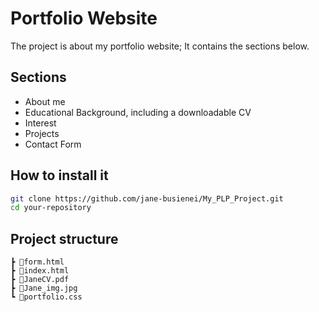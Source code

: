 # Portfolio Website

The project is about my portfolio website; It contains the sections below.

## Sections
- About me
- Educational Background, including a downloadable CV
- Interest
- Projects
- Contact Form

## How to install it
```bash
git clone https://github.com/jane-busienei/My_PLP_Project.git
cd your-repository
```

## Project structure
```
┣ 📜form.html
┣ 📜index.html
┣ 📜JaneCV.pdf
┣ 📜Jane_img.jpg
┗ 📜portfolio.css
```

